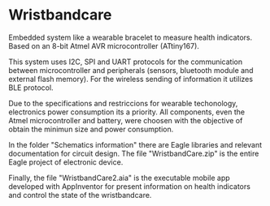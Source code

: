 # Wristbandcare
Embedded system like a wearable bracelet to measure health indicators. Based on an 8-bit Atmel AVR microcontroller (ATtiny167). 

This system uses I2C, SPI and UART protocols for the communication between microcontroller and peripherals (sensors, bluetooth module and external flash memory). For the wireless sending of information it utilizes BLE protocol.

Due to the specifications and restriccions for wearable techonology, electronics power consumption its a priority. All components, even the Atmel microcontroller and battery, were choosen with the objective of obtain the minimun size and power consumption.

In the folder "Schematics information" there are Eagle libraries and relevant documentation for circuit design. The file "WristbandCare.zip" is the entire Eagle project of electronic device.

Finally, the file "WristbandCare2.aia" is the executable mobile app developed with AppInventor for present information on health indicators and control the state of the wristbandcare.
